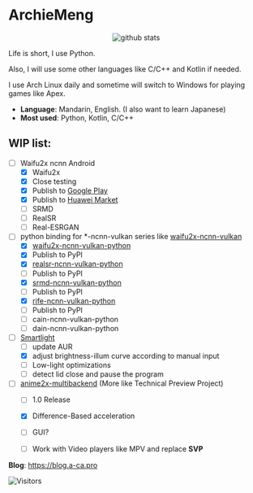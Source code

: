 ArchieMeng
====

<p align="center">
  <img src="https://github-readme-stats.vercel.app/api?username=archiemeng&count_private=true&show_icons=true" alt="github stats" />
</p>

Life is short, I use Python.

Also, I will use some other languages like C/C++ and Kotlin if needed.

I use Arch Linux daily and sometime will switch to Windows for playing games like Apex.

- **Language**: Mandarin, English. (I also want to learn Japanese)
- **Most used**: Python, Kotlin, C/C++

## WIP list:

- [ ] Waifu2x ncnn Android
  - [x] Waifu2x
  - [x] Close testing
  - [x] Publish to [Google Play](https://play.google.com/store/apps/details?id=pro.archiemeng.waifu2x)
  - [x] Publish to [Huawei Market](https://appgallery.huawei.com/app/C105010841)
  - [ ] SRMD
  - [ ] RealSR
  - [ ] Real-ESRGAN
- [ ] python binding for *-ncnn-vulkan series like [waifu2x-ncnn-vulkan](https://github.com/nihui/waifu2x-ncnn-vulkan)
  - [x]  [waifu2x-ncnn-vulkan-python](https://github.com/media2x/waifu2x-ncnn-vulkan-python)
    - [x]  Publish to PyPI
  - [x]  [realsr-ncnn-vulkan-python](https://github.com/media2x/realsr-ncnn-vulkan-python)
    - [ ]  Publish to PyPI
  - [x]  [srmd-ncnn-vulkan-python](https://github.com/media2x/srmd-ncnn-vulkan-python)
    - [ ]  Publish to PyPI
  - [x]  [rife-ncnn-vulkan-python](https://github.com/media2x/rife-ncnn-vulkan-python)
    - [ ]  Publish to PyPI
  - [ ]  cain-ncnn-vulkan-python
  - [ ]  dain-ncnn-vulkan-python
- [ ] [Smartlight](https://github.com/ArchieMeng/smartlight)
  - [ ]  update AUR
  - [x]  adjust brightness-illum curve according to manual input
  - [ ]  Low-light optimizations
  - [ ]  detect lid close and pause the program
- [ ] [anime2x-multibackend](https://github.com/ArchieMeng/anime2x-multibackend) (More like Technical Preview Project)
  - [ ] 1.0 Release
  - [x]  Difference-Based acceleration
  - [ ]  GUI?
  - [ ]  Work with Video players like MPV and replace **SVP**


**Blog**: https://blog.a-ca.pro

![Visitors](https://visitor-badge.glitch.me/badge?page_id=archiemeng)

